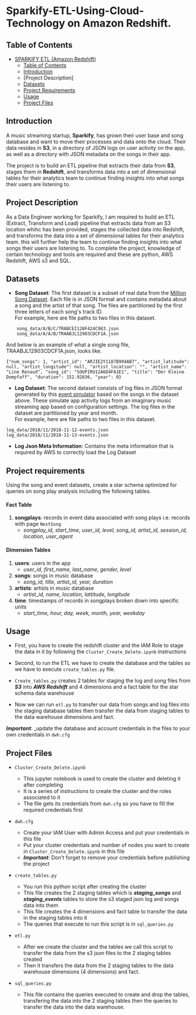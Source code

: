 # Sparkify-ETL-Using-Cloud-Technology on Amazon Redshift.

## Table of Contents

- [SPARKIFY ETL (Amazon Redshift)](#sparkify-etl-amazon-redshift)
  - [Table of Contents](#table-of-contents)
  - [Introduction](#introduction)
  - [Project Description] 
  - [Datasets](#tools)
  - [Project Requirements](#usage)
  - [Usage](#usage)
  - [Project Files](#project-files)

## Introduction

A music streaming startup, **Sparkify**, has grown their user base and song database and want to move their processes and data onto the cloud. Their data resides in **S3**, in a directory of JSON logs on user activity on the app, as well as a directory with JSON metadata on the songs in their app.

The project is to build an ETL pipeline that extracts their data from **S3**, stages them in **Redshift**, and transforms data into a set of dimensional tables for their analytics team to continue finding insights into what songs their users are listening to.

## Project Description
As a Data Engineer working for Sparkify, I am required to build an ETL (Extract, Transform and Load) pipeline that extracts data from an S3 location whihc has been provided, stages the collected data into Redshift, and transforms the data into a set of dimensional tables for their analytics team. this will further help the team to continue finding insights into what songs their users are listening to. To complete the project, knowledge of certain technology and tools are required and these are python, AWS Redshift, AWS s3 and SQL. 


## Datasets

* **Song Dataset**: The first dataset is a subset of real data from the [Million Song Dataset](http://millionsongdataset.com/). Each file is in JSON format and contains metadata about a song and the artist of that song. The files are partitioned by the first three letters of each song's track ID. <br>For example, here are file paths to two files in this dataset.
  
```
    song_data/A/B/C/TRABCEI128F424C983.json
    song_data/A/A/B/TRAABJL12903CDCF1A.json
```

And below is an example of what a single song file, TRAABJL12903CDCF1A.json, looks like.

```
{"num_songs": 1, "artist_id": "ARJIE2Y1187B994AB7", "artist_latitude": null, "artist_longitude": null, "artist_location": "", "artist_name": "Line Renaud", "song_id": "SOUPIRU12A6D4FA1E1", "title": "Der Kleine Dompfaff", "duration": 152.92036, "year": 0}
```

*  **Log Dataset**: The second dataset consists of log files in JSON format generated by this [event simulator](https://github.com/Interana/eventsim) based on the songs in the dataset above. These simulate app activity logs from an imaginary music streaming app based on configuration settings.
The log files in the dataset are partitioned by year and month. <br>For example, here are file paths to two files in this dataset.

```
log_data/2018/11/2018-11-12-events.json
log_data/2018/11/2018-11-13-events.json
```

*  **Log Json Meta Information**: Contains the meta information that is required by AWS to correctly load the Log Dataset


## Project requirements

Using the song and event datasets, create a star schema optimized for queries on song play analysis including the following tables.

#### Fact Table
1. **songplays**: records in event data associated with song plays i.e. records with page `NextSong`
     * *songplay_id, start_time, user_id, level, song_id, artist_id, session_id, location, user_agent*
     
#### Dimension Tables
1. **users**: users in the app
     * *user_id, first_name, last_name, gender, level*
2. **songs**: songs in music database
    * *song_id, title, artist_id, year, duration*
3. **artists**: artists in music database
    * *artist_id, name, location, lattitude, longitude*
4. **time**: timestamps of records in songplays broken down into specific units
    * *start_time, hour, day, week, month, year, weekday*


## Usage

* First, you have to create the redshift cluster and the IAM Role to stage the data in it by following the `Cluster_Create_Delete.ipynb` instructions
  
* Second, to run the ETL we have to create the database and the tables so we have to execute `create_tables.py` file.
* `Create_tables.py` creates 2 tables for staging the log and song files from _**S3**_ into _**AWS Redshift**_ and 4 dimensions and a fact table for the star schema data warehouse

* Now we can run `etl.py` to transfer our data from songs and log files into the staging database tables then transfer the data from staging tables to the data warehouse dimensions and fact.

**_Important_**: _update the database and account credentials in the files to your own credentials in `dwh.cfg`

## Project Files

* `Cluster_Create_Delete.ipynb`
  * This jupyter notebook is used to create the cluster and deleting it after completing
  * It is a series of instructions to create the cluster and the roles associated to it
  * The file gets its credentials from `dwh.cfg` so you have to fill the required credentials first

* `dwh.cfg`
  * Create your IAM User with Admin Access and put your credentials in this file
  * Put your cluster credentials and number of nodes you want to create in `Cluster_Create_Delete.ipynb` in this file
  * **_Important_**: Don't forget to remove your credentials before publishing the project

* `create_tables.py`
  * You run this python script after creating the cluster
  * This file creates the 2 staging tables which is **_staging_songs_** and **_staging_events_** tables to store the s3 staged json log and songs data into them
  * This file creates the 4 dimensions and fact table to transfer the data in the staging tables into it
  * The queries that execute to run this script is in `sql_queries.py`

* `etl.py`
  * After we create the cluster and the tables we call this script to transfer the data from the s3 json files to the 2 staging tables created
  * Then it transfers the data from the 2 staging tables to the data warehouse dimensions (4 dimensions) and fact.

* `sql_queries.py`
  * This file contains the queries executed to create and drop the tables, transfering the data into the 2 staging tables then the queries to transfer the data into the data warehouse.




